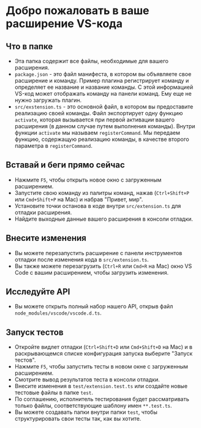 # Добро пожаловать в ваше расширение VS-кода

## Что в папке
* Эта папка содержит все файлы, необходимые для вашего расширения.
* `package.json` - это файл манифеста, в котором вы объявляете свое расширение и команду.
Пример плагина регистрирует команду и определяет ее название и название команды. С этой информацией
VS-код может отображать команду на панели команд. Ему еще не нужно загружать плагин.
* `src/exstension.ts` - это основной файл, в котором вы предоставите реализацию своей команды.
Файл экспортирует одну функцию `activate`, которая вызывается при первой
активации вашего расширения (в данном случае путем выполнения команды). Внутри функции `activate` мы называем `registerCommand`.
Мы передаем функцию, содержащую реализацию команды, в качестве второго параметра в
`registerCommand`.

## Вставай и беги прямо сейчас
* Нажмите `F5`, чтобы открыть новое окно с загруженным расширением.
* Запустите свою команду из палитры команд, нажав (`Ctrl+Shift+P` или `Cmd+Shift+P` на Mac) и набрав "Привет, мир".
* Установите точки останова в коде внутри `src/extension.ts` для отладки расширения.
* Найдите выходные данные вашего расширения в консоли отладки.

## Внесите изменения
* Вы можете перезапустить расширение с панели инструментов отладки после изменения кода в `src/extension.ts`.
* Вы также можете перезагрузить (`Ctrl+R` или `Cmd+R` на Mac) окно VS Code с вашим расширением, чтобы загрузить изменения.

## Исследуйте API
* Вы можете открыть полный набор нашего API, открыв файл `node_modules/vscode/vscode.d.ts`.

## Запуск тестов
* Откройте видлет отладки (`Ctrl+Shift+D` или `Cmd+Shift+D` на Mac) и в раскрывающемся списке конфигурация запуска выберите "Запуск тестов".
* Нажмите `F5`, чтобы запустить тесты в новом окне с загруженным расширением.
* Смотрите вывод результатов теста в консоли отладки.
* Внесите изменения в `test/extension.test.ts` или создайте новые тестовые файлы в папке `test`.
* По соглашению, исполнитель тестирования будет рассматривать только файлы, соответствующие шаблону имен `**.test.ts`.
* Вы можете создавать папки внутри папки `test`, чтобы структурировать свои тесты так, как вы хотите.